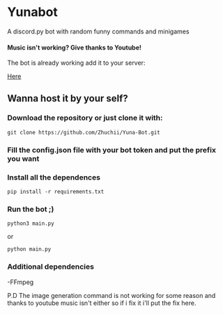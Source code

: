 # Yunabot
A discord.py bot with random funny commands and minigames

#### Music isn't working? Give thanks to Youtube!

The bot is already working add it to your server:

[Here](https://discord.com/oauth2/authorize?client_id=1168867005101768714&permissions=1982663716304&scope=bot)



## Wanna host it by your self?

### Download the repository or just clone it with:
```
git clone https://github.com/Zhuchii/Yuna-Bot.git
```
### Fill the **config.json** file with your bot token and put the prefix you want


### Install all the dependences
```
pip install -r requirements.txt
```

### Run the bot ;)
```
python3 main.py
```
or
```
python main.py
```

### Additional dependencies
-FFmpeg


P.D The image generation command is not working for some reason and thanks to youtube music isn't either so if i fix it i'll put the fix here.

